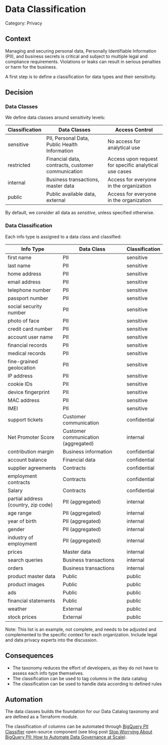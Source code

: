 # Data Classification

Category: Privacy  

## Context

Managing and securing personal data, Personally Identifiable Information (PII), and business secrets is critical and subject to multiple legal and compliance requirements.
Violations or leaks can result in serious penalties or harm for the business.

A first step is to define a classification for data types and their sensitivity.

## Decision

### Data Classes
We define data classes around sensitivity levels:

[//]: # (#### Sensitive)

[//]: # ()
[//]: # (- PII)

[//]: # (- Health data)

[//]: # ()
[//]: # (No access for analytical use. May be made available as restricted or internal after applying methods such as hashing, differential privacy.)

[//]: # ()
[//]: # (### Restricted)

[//]: # ()
[//]: # (- Financial data &#40;e.g. account balance, salaries&#41;)

[//]: # (- Contracts)

[//]: # ()
[//]: # (Access upon request for specific needs)

[//]: # ()
[//]: # (#### Internal)

[//]: # ()
[//]: # (- Business transactions &#40;e. g. search queries, orders&#41;)

[//]: # (- Master data &#40;e. g. prices&#41;)

[//]: # ()
[//]: # (Access for everyone in the organization for analytical use cases)

[//]: # ()
[//]: # (#### Public)

[//]: # ()
[//]: # (Data that is purposefully made available to the public)


| Classification | Data Classes                                      | Access Control                                        |
|----------------|---------------------------------------------------|-------------------------------------------------------|
| sensitive      | PII, Personal Data, Public Health Information     | No access for analytical use                          |
| restricted     | Financial data, contracts, customer communication | Access upon request for specific analytical use cases |
| internal       | Business transactions, master data                | Access for everyone in the organization               |
| public         | Public available data, external                   | Access for everyone in the organization               |

By default, we consider all data as _sensitive_, unless specified otherwise.



### Data Classification

Each info type is assigned to a data class and classified:

| Info Type                           | Data Class                          | Classification |
|-------------------------------------|-------------------------------------|----------------|
| first name                          | PII                                 | sensitive      |
| last name                           | PII                                 | sensitive      |
| home address                        | PII                                 | sensitive      |
| email address                       | PII                                 | sensitive      |
| telephone number                    | PII                                 | sensitive      |
| passport number                     | PII                                 | sensitive      |
| social security number              | PII                                 | sensitive      |
| photo of face                       | PII                                 | sensitive      |
| credit card number                  | PII                                 | sensitive      |
| account user name                   | PII                                 | sensitive      |
| financial records                   | PII                                 | sensitive      |
| medical records                     | PII                                 | sensitive      |
| fine-grained geolocation            | PII                                 | sensitive      |
| IP address                          | PII                                 | sensitive      |
| cookie IDs                          | PII                                 | sensitive      |
| device fingerprint                  | PII                                 | sensitive      |
| MAC address                         | PII                                 | sensitive      |
| IMEI                                | PII                                 | sensitive      |
| support tickets                     | Customer communication              | confidential   |
| Net Promoter Score                  | Customer communication (aggregated) | internal       |
| contribution margin                 | Business information                | confidential   |
| account balance                     | Financial data                      | confidential   |
| supplier agreements                 | Contracts                           | confidential   |
| employment contracts                | Contracts                           | confidential   |
| Salary                              | Contracts                           | confidential   |
| partial address (country, zip code) | PII (aggregated)                    | internal       |
| age range                           | PII (aggregated)                    | internal       |
| year of birth                       | PII (aggregated)                    | internal       |
| gender                              | PII (aggregated)                    | internal       |
| industry of employment              | PII (aggregated)                    | internal       |
| prices                              | Master data                         | internal       |
| search queries                      | Business transactions               | internal       |
| orders                              | Business transactions               | internal       |
| product master data                 | Public                              | public         |
| product images                      | Public                              | public         |
| ads                                 | Public                              | public         |
| financial statements                | Public                              | public         |
| weather                             | External                            | public         |
| stock prices                        | External                            | public         |


Note: This list is an example, not complete, and needs to be adjusted and complemented to the specific context for each organization.
Include legal and data privacy experts into the discussion.

## Consequences

- The taxonomy reduces the effort of developers, as they do not have to assess each info type themselves.
- The classification can be used to tag columns in the data catalog
- The classification can be used to handle data according to defined rules

## Automation

The data classes builds the foundation for our Data Catalog taxonomy and are defined as a Terraform module.

The classification of columns can be automated through
[BigQuery PII Classifier](https://github.com/GoogleCloudPlatform/bq-pii-classifier) open-source component
(see blog post [Stop Worrying About BigQuery PII: How to Automate Data Governance at Scale](https://medium.com/google-cloud/stop-worrying-about-bigquery-pii-how-to-automate-data-governance-at-scale-81abb3e47e0c)).

